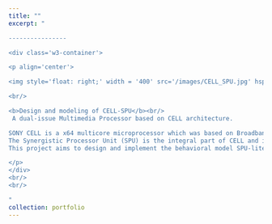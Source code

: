 ```yaml
---
title: ""
excerpt: "  

----------------

<div class='w3-container'>

<p align='center'>

<img style='float: right;' width = '400' src='/images/CELL_SPU.jpg' hspace='15'>

<br/>

<b>Design and modeling of CELL-SPU</b><br/>
 A dual-issue Multimedia Processor based on CELL architecture.  

SONY CELL is a x64 multicore microprocessor which was based on Broadband Engine Architecture(BEA) and was commercially featured in Playstation 3.
The Synergistic Processor Unit (SPU) is the integral part of CELL and is designed to accelerate the media and streaming workloads.
This project aims to design and implement the behavioral model SPU-lite multimedia processor in System Verilog.

</p>
</div>
<br/>
<br/>

"
collection: portfolio
---
```

